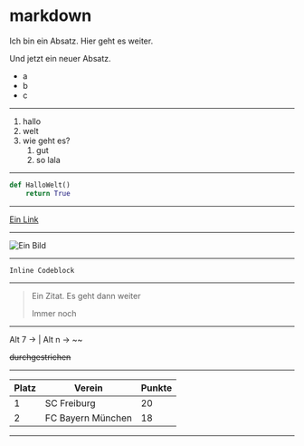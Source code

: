 # markdown

Ich bin ein Absatz.
Hier geht es weiter.

Und jetzt ein neuer Absatz.

* a
* b
* c

---

1. hallo
2. welt
3. wie geht es?
    1. gut
    2. so lala

---

```python
def HalloWelt()
    return True
```

---

[Ein Link](http://tatomi.de "Tooltip")

---

![Ein Bild](https://www.google.de/images/branding/googlelogo/2x/googlelogo_color_272x92dp.png)

---

`Inline Codeblock`

---

> Ein Zitat.
  Es geht dann weiter
>
>  Immer noch

---

Alt 7 -> |
Alt n -> ~~

~~durchgestrichen~~

---

| Platz  | Verein            | Punkte |
| ------ | ----------------- | ------ |
| 1      | SC Freiburg       | 20     |
| 2      | FC Bayern München | 18     |

---


